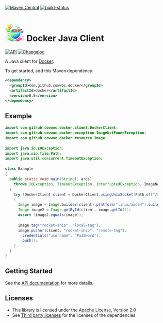 [![Maven Central](https://maven-badges.herokuapp.com/maven-central/com.github.cowwoc.docker/docker/badge.svg)](https://search.maven.org/search?q=g:com.github.cowwoc.docker)
[![build-status](../../workflows/Build/badge.svg)](../../actions?query=workflow%3Abuild)

# <img src="docs/logo.svg" width=64 height=64 alt="logo"> Docker Java Client

[![API](https://img.shields.io/badge/api_docs-5B45D5.svg)](https://cowwoc.github.io/docker/0.5/)
[![Changelog](https://img.shields.io/badge/changelog-A345D5.svg)](docs/changelog.md)

A Java client for [Docker](https://www.docker.com/).

To get started, add this Maven dependency:

```xml
<dependency>
  <groupId>com.github.cowwoc.docker</groupId>
  <artifactId>docker</artifactId>
  <version>0.5</version>
</dependency>
```

## Example

```java
import com.github.cowwoc.docker.client.DockerClient;
import com.github.cowwoc.docker.exception.ImageNotFoundException;
import com.github.cowwoc.docker.resource.Image;

import java.io.IOException;
import java.nio.file.Path;
import java.util.concurrent.TimeoutException;

class Example
{
  public static void main(String[] args)
    throws IOException, TimeoutException, InterruptedException, ImageNotFoundException
  {
    try (DockerClient client = DockerClient.usingUnixSocket(Path.of("/var/run/docker.sock")))
    {
      Image image = Image.builder(client).platform("linux/amd64").build();
      Image image2 = Image.getById(client, image.getId());
      assert (image2.equals(image));

      image.tag("rocket-ship", "local-tag");
      image.pusher(client, "rocket-ship", "remote-tag").
        credentials("username", "Pa33word").
        push();
    }
  }
}
```

## Getting Started

See the [API documentation](https://cowwoc.github.io/docker/0.5/) for more details.

## Licenses

* This library is licensed under the [Apache License, Version 2.0](LICENSE)
* See [Third party licenses](LICENSE-3RD-PARTY.md) for the licenses of the dependencies